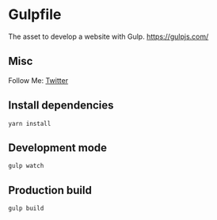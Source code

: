 # Gulpfile

The asset to develop a website with Gulp.
https://gulpjs.com/

## Misc

Follow Me: [Twitter](https://twitter.com/vishal_codes)

## Install dependencies
`yarn install`

## Development mode
`gulp watch`

## Production build
`gulp build`


